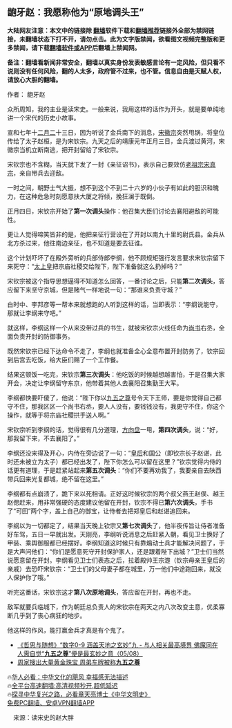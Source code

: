  <!-- 面包屑导航 --> <h2>龅牙赵：我愿称他为“原地调头王”</h2> <p class="notice"><b>大陆网友注意：本文中的链接除 <a href="https://github.com/bannedbook/fanqiang" >翻墙</a>软件下载和<a href="https://github.com/killgcd/justmysocks/blob/master/README.md">翻墙推荐</a>链接外全部为禁网链接，未翻墙状态下打不开，请勿点击。此为文字版禁闻，欲看图文视频完整版和更多禁闻，请下载<a href="https://github.com/bannedbook/fanqiang">翻墙软件或APP</a>后翻墙上禁闻网。</p><p>备注：翻墙看新闻非常安全，翻墙以真实身份发表敏感言论有一定风险，但只看不说则没有任何风险，翻的人太多，政府管不过来，也不管。信息自由是天赋人权，请放心大胆的翻墙。</b></p>  <div class="entry"> <p>作者： 龅牙赵</p> <p>众所周知，我的主业是读宋史。一般来说，我用这样的话作为开头，就是要单纯地讲一个宋代的历史小故事。</p> <p>宣和七年十<a href="https://www.bannedbook.org/bnews/tag/%E4%BA%8C%E6%9C%88%E4%BA%8C/" class="st_tag internal_tag" rel="tag" title="标签 二月二 下的日志">二月二</a>十三日，因为听说了金兵南下的消息，<a href="https://www.bannedbook.org/bnews/tag/%E5%AE%8B%E5%BE%BD%E5%AE%97/" class="st_tag internal_tag" rel="tag" title="标签 宋徽宗 下的日志">宋徽宗</a>突然甩锅，将皇位传给了太子赵桓，是为宋钦宗。九天之后的靖康元年正月三日，金兵渡过黄河，宋徽宗当机立断南逃，把开封留给了宋钦宗。</p> <p>宋钦宗也不含糊，当天就下发了一封《亲征诏书》，表示自己要效仿<a href="https://www.bannedbook.org/bnews/tag/%e8%80%81%e7%a5%96%e5%ae%97/" class="st_tag internal_tag" rel="tag" title="标签 老祖宗 下的日志">老祖宗</a><a href="https://www.bannedbook.org/bnews/tag/%E5%AE%8B%E7%9C%9F%E5%AE%97/" class="st_tag internal_tag" rel="tag" title="标签 宋真宗 下的日志">宋真宗</a>，亲自带兵去迎敌。</p> <p>一时之间，朝野士气大振，想不到这个不到二十六岁的小伙子有如此的胆识和魄力，在这种危急时刻愿意扶大厦之将倾，挽狂澜于既倒。</p>  <p>正月四日，宋钦宗开始了<strong>第一次调头</strong>操作：他召集大臣们讨论去襄阳避敌的可能性。</p> <p>更让人觉得啼笑皆非的是，他把亲征行营设在了开封以南九十里的尉氏县。金兵从北方杀过来，他往南边亲征，也不知道是要去征谁。</p> <p>这个计划吓坏了在殿外旁听的兵部侍郎李纲，他不顾规矩强行发言要求宋钦宗留下来死守：“<a href="https://www.bannedbook.org/bnews/tag/%E5%A4%AA%E4%B8%8A%E7%9A%87/" class="st_tag internal_tag" rel="tag" title="标签 太上皇 下的日志">太上皇</a>把宗庙社稷交给陛下，陛下准备就这么扔掉吗？”</p> <p>宋钦宗被这个指导思想逼得不知道怎么回答，一番讨论之后，只能<strong>第二次调头</strong>，答应留下来坚守京城，但是赌气一样地说一句：“那谁来负责守城？”</p> <p>白时中、李邦彦等一帮本来就想跑的人听到这样的话，当即表示：“李纲说能守，那就让李纲来守吧。”</p>  <p>就这样，李纲这样一个从来没带过兵的书生，就被宋钦宗火线任命为<a href="https://www.bannedbook.org/bnews/tag/%E5%B0%9A%E4%B9%A6/" class="st_tag internal_tag" rel="tag" title="标签 尚书 下的日志">尚书</a>右丞，全面负责开封的防御事务。</p> <p>既然宋钦宗已经下达命令不走了，李纲也就准备全心全意布置开封防务了，钦宗回到后宫去吃饭，给大臣们赐了一个工作餐。</p> <p>结果这顿饭一吃完，宋钦宗<strong>第三次调头</strong>：他吃饭的时候越想越害怕，于是召集大家开会，决定让李纲留守东京，他带着其他人去襄阳召集勤王大军。</p> <p>李纲都快要吓傻了，他说：“陛下你以<a href="https://www.bannedbook.org/bnews/tag/%E4%B9%9D%E4%BA%94%E4%B9%8B%E5%B0%8A/" class="st_tag internal_tag" rel="tag" title="标签 九五之尊 下的日志">九五之尊</a>号令天下王师，要是你觉得自己都守不住，那我区区一个尚书右丞，要人人没有，要钱钱没有，我更守不住，你这个操作，就等于将宗庙社稷拱手送人啊。”</p> <p>宋钦宗听到李纲的话，觉得很有几分道理，<a href="https://www.bannedbook.org/bnews/tag/%E6%96%B9%E5%90%91%E7%9B%98/" class="st_tag internal_tag" rel="tag" title="标签 方向盘 下的日志">方向盘</a>一甩，<strong>第四次调头</strong>，说：“好，那我留下来，不去襄阳了。”</p>  <p>李纲还没来得及开心，内侍在旁边说了一句：“<a href="https://www.bannedbook.org/bnews/tag/%e7%9a%87%e5%90%8e/" class="st_tag internal_tag" rel="tag" title="标签 皇后 下的日志">皇后</a>和国公（即钦宗长子赵谌，此时还未被立为太子）都已经出发了，陛下你怎么可以留在这里？”钦宗觉得内侍的话更有道理，于是赶紧站起来<strong>第五次调头</strong>：“你们不要再劝我了，我要亲自去陕西带兵回来光复都城，绝不留在这里。”</p> <p>李纲都有点崩溃了，跪下来以死相请。正好这时候钦宗的两个叔父燕王赵俣、越王赵偲赶来，用非常强硬的态度建议他留在开封，钦宗不得已<strong>第六次调头</strong>，手书了“可回”两个字，盖上自己的御宝，让侍者去把郑皇后和赵谌追回来。</p> <p>李纲以为一切都定了，结果当天晚上钦宗又<strong>第七次调头</strong>了，他半夜传旨让侍者准备好车驾，五日一早就出发。天刚亮，李纲听说消息之后赶紧入朝，看见卫士换好了甲装、乘舆御服都已经摆好。李纲知道这时候只有靠煽动士兵才能解决问题了，于是大声问他们：“你们是愿意死守开封保护家人，还是跟着陛下出城？”卫士们当然说愿意留在开封。李纲看见卫士们表态之后，拉着殿帅王宗濋（钦宗母亲王皇后的亲戚）去恐吓宋钦宗：“卫士们的父母妻子都在城里，万一他们中途跑回来，就没人保护你了哦。”</p> <p>听完这番话，宋钦宗这才<strong>第八次原地调头</strong>，答应留在开封，再也不走。</p> <p>敌军就要兵临城下，作为朝廷总负责人的宋钦宗在两天之内八次改变主意，优柔寡断几乎到了丧心病狂的地步。</p>  <p>他这样的作风，能打赢金兵才真是有个鬼了。</p> <!--<div id="taboola-mid-1"></div>--><ul class='op-related-articles' title='相关阅读'> <li><a href='https://www.bannedbook.org/bnews/bannedvideo/20210806/1601264.html' target='_blank'>《哲思与随想》“数字0-9 涵盖天地之玄妙”九 - 与人相关最高境界 佛魔同在 人需自觉“<b>九五之尊</b>”便是最玄妙之意（05/08）</a></li> <li><a href='https://www.bannedbook.org/bnews/cnnews/aboluonews/20140730/281769.html' target='_blank'>周家搜出大量黄金珠宝 周弟车牌被称<b>九五之尊</b></a></li> </ul> <p class="texttj"> 🔥<a href="https://www.bannedbook.org/bnews/comments/20220220/1694796.html" target="_blank">华人必看：中华文化的飓风 幸福感无法描述</a><br/> 🔥<a href="https://github.com/bannedbook/fanqiang/wiki/V2ray%E6%9C%BA%E5%9C%BA" target="_blank">全平台高速翻墙:高清视频秒开,超低延迟</a><br/> 🔥<a href="https://www.bannedbook.org/bnews/comments/20220808/1768773.html" target="_blank">探寻中华复兴之路，必看章天亮博士《中华文明史》</a><br/> <a href="https://github.com/bannedbook/fanqiang/wiki/%E7%A6%81%E9%97%BB%E7%BD%91%E5%AE%89%E5%8D%93%E7%BF%BB%E5%A2%99%E6%96%B0%E9%97%BBAPP" target="_blank">免费PC翻墙、安卓VPN翻墙APP</a><br/> </p><p class="src-info">　来源：读宋史的赵大胖 </p><a name='sharetosocial'></a> <div style="margin-bottom:5px;padding-bottom:5px;clear:both"> <div id="archive-pix-1" class="banner-ads"> <!-- AuctionX Display platform tag START --> <div id="27602x728x90x621x_ADSLOT1" clicktrack="%%CLICK_URL_ESC%%"></div>  <!-- AuctionX Display platform tag END --> </div> <div id="archive-pix-2" class="banner-ads"> <!-- AuctionX Display platform tag START --> <div id="27556x300x250x621x_ADSLOT1" clicktrack="%%CLICK_URL_ESC%%" style="margin:0 auto;text-align:center"></div>  <!-- AuctionX Display platform tag END --> </div> </div>  <div id="archive-pix-1" class="banner-ads"> <!-- AuctionX Display platform tag START --> <div id="27603x728x90x621x_ADSLOT1" clicktrack="%%CLICK_URL_ESC%%"></div>  <!-- AuctionX Display platform tag END --> </div> </div><!--END ENTRY--> 